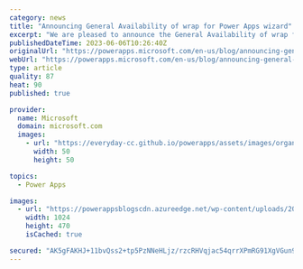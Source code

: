 ```yaml
---
category: news
title: "Announcing General Availability of wrap for Power Apps wizard"
excerpt: "We are pleased to announce the General Availability of wrap for Power Apps wizard that can turn your canvas apps into mobile apps for Android and iOS in a few simple steps! Makers can use wrap wizard to create secure, custom-branded, standalone Android and iOS&nbsp;enterprise native mobile apps&nbsp;and"
publishedDateTime: 2023-06-06T10:26:40Z
originalUrl: "https://powerapps.microsoft.com/en-us/blog/announcing-general-availability-of-wrap-for-power-apps-wizard/"
webUrl: "https://powerapps.microsoft.com/en-us/blog/announcing-general-availability-of-wrap-for-power-apps-wizard/"
type: article
quality: 87
heat: 90
published: true

provider:
  name: Microsoft
  domain: microsoft.com
  images:
    - url: "https://everyday-cc.github.io/powerapps/assets/images/organizations/microsoft.com-50x50.jpg"
      width: 50
      height: 50

topics:
  - Power Apps

images:
  - url: "https://powerappsblogscdn.azureedge.net/wp-content/uploads/2023/05/select-target-platforms-2-1024x470.png"
    width: 1024
    height: 470
    isCached: true

secured: "AK5gFAKHJ+11bvQss2+tp5PzNNeHLjz/rzcRHVqjac54qrrXPmRG91XgVGun9sZvVvS/n9ZiZJWmlczQ0ImfJ9u05ZnNITByFkDa974nd039pZun6/ljKla0jNXHugd/EyUvrmmqsr5M9fw8UoEnOy83os5XzbKuiwDpdP1uCZJ//I1v9pBYT/OtRBrqLaHbk5gW871/2UXiFdOfamV5YEPa2akKRr7cesQthFrB6NGTBhRI26sQe5p0jlSSNS/HuL6mJYmK5u/D1gyCxarDRKIt9lzPbQc0cJRZA/YZRVehcmFtopR1P5CqN1xYRwshe5mnu354e2h/1OAd1ltoNpIMvximtPM6Q/1Z2IXHtTM=;OVgks07bJ/yU+TvIWQGuxw=="
---
```


